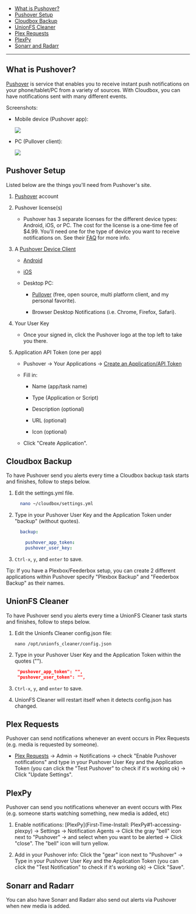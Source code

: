 <!-- TOC depthFrom:1 depthTo:6 withLinks:1 updateOnSave:1 orderedList:0 -->

- [What is Pushover?](#what-is-pushover)
- [Pushover Setup](#pushover-setup)
- [Cloudbox Backup](#cloudbox-backup)
- [UnionFS Cleaner](#unionfs-cleaner)
- [Plex Requests](#plex-requests)
- [PlexPy](#plexpy)
- [Sonarr and Radarr](#sonarr-and-radarr)


<!-- /TOC -->

---



## What is Pushover?

[Pushover](https://pushover.net/faq) is service that enables you to receive instant push notifications on your phone/tablet/PC from a variety of sources. With Cloudbox, you can have notifications sent with many different events.

Screenshots:

 - Mobile device (Pushover app):

   ![](https://i.imgur.com/lTdXcNU.png)



 - PC (Pullover client):
  
   ![](https://i.imgur.com/2A12nIe.png)
  





## Pushover Setup

Listed below are the things you'll need from Pushover's site. 

1. [Pushover](https://pushover.net/login) account

1. Pushover license(s) 

   - Pushover has 3 separate licenses for the different device types: Android, iOS, or PC. The cost for the license is a one-time fee of $4.99. You'll need one for the type of device you want to receive notifications on.  See their [FAQ](https://pushover.net/faq#overview-fees) for more info.

1. A [Pushover Device Client](https://pushover.net/clients)

   - [Android](https://pushover.net/clients/android)

   - [iOS](https://pushover.net/clients/ios)

   - Desktop PC: 
     
     - [Pullover](https://github.com/cgrossde/Pullover) (free, open source, multi platform client, and my personal favorite). 

     - Browser Desktop Notifications (i.e. Chrome, Firefox, Safari).

1. Your User Key 

   - Once your signed in, click the Pushover logo at the top left to take you there.

1. Application API Token (one per app)

   - Pushover -> Your Applications -> [Create an Application/API Token](https://pushover.net/apps/build)

   - Fill in: 

     - Name (app/task name)

     - Type (Application or Script)

     - Description (optional)

     - URL (optional)

     - Icon (optional)

   - Click "Create Application".


## Cloudbox Backup

To have Pushover send you alerts every time a Cloudbox backup task starts and finishes, follow to steps below. 

1. Edit the settings.yml file. 

   ```bash
     nano ~/cloudbox/settings.yml
   ```

1. Type in your Pushover User Key and the Application Token under "backup" (without quotes).

   ```yaml
     backup:
   
       pushover_app_token:
       pushover_user_key:
   ```

1. `Ctrl-x`, `y`, and `enter` to save.


Tip: If you have a Plexbox/Feederbox setup, you can create 2 different applications within Pushover specify "Plexbox Backup" and "Feederbox Backup" as their names. 

## UnionFS Cleaner

To have Pushover send you alerts every time a UnionFS Cleaner task starts and finishes, follow to steps below. 

1. Edit the Unionfs Cleaner config.json file:

    ```
    nano /opt/unionfs_cleaner/config.json
    ```

1. Type in your Pushover User Key and the Application Token within the quotes ("").

   ```json
    "pushover_app_token": "",
    "pushover_user_token": "",
   ```

1. `Ctrl-x`, `y`, and `enter` to save.

1. UnionFS Cleaner will restart itself when it detects config.json has changed.


## Plex Requests

Pushover can send notifications whenever an event occurs in Plex Requests (e.g. media is requested by someone).

- [Plex Requests](Plex-Requests#1-accessing-plex-requests) -> Admin -> Notifications -> check "Enable Pushover notifications" and type in your Pushover User Key and the Application Token (you can click the "Test Pushover" to check if it's working ok) -> Click "Update Settings".


## PlexPy

Pushover can send you notifications whenever an event occurs with Plex (e.g. someone starts watching something,  new media is added, etc)

1. Enable notifications: [PlexPy](First-Time-Install: PlexPy#1-accessing-plexpy) -> Settings -> Notification Agents -> Click the gray "bell" icon next to "Pushover" -> and select when you want to be alerted -> Click "close". The "bell" icon will turn yellow. 

1. Add in your Pushover info: Click the "gear" icon next to "Pushover" -> Type in your Pushover User Key and the Application Token (you can click the "Test Notification" to check if it's working ok) -> Click "Save". 



## Sonarr and Radarr

You can also have Sonarr and Radarr also send out alerts via Pushover when new media is added. 